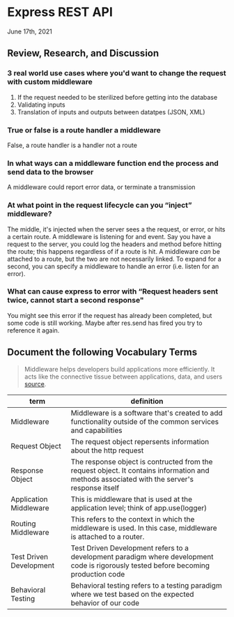 # Express REST API

June 17th, 2021

## Review, Research, and Discussion

### 3 real world use cases where you'd want to change the request with custom middleware

1. If the request needed to be sterilized before getting into the database
2. Validating inputs
3. Translation of inputs and outputs between datatpes (JSON, XML)

### True or false is a route handler a middleware

False, a route handler is a handler not a route

### In what ways can a middleware function end the process and send data to the browser

A middleware could report error data, or terminate a transmission

### At what point in the request lifecycle can you “inject” middleware?

The middle, it's injected when the server sees a the request, or error, or hits a certain route. A middleware is listening for and event. Say you have a request to the server, you could log the headers and method before hitting the route; this happens regardless of if a route is hit. A middleware *can* be attached to a route, but the two are not necessarily linked. To expand for a second, you can specify a middleware to handle an error (i.e. listen for an error).

### What can cause express to error with “Request headers sent twice, cannot start a second response"

You might see this error if the request has already been completed, but some code is still working. Maybe after res.send has fired you try to reference it again.

## Document the following Vocabulary Terms

> Middleware helps developers build applications more efficiently. It acts like the connective tissue between applications, data, and users [source](https://www.redhat.com/en/topics/middleware/what-is-middleware).

| term | definition |
| --- | ---|
| Middleware | Middleware is a software that's created to add functionality outside of the common services and capabilities|
| Request Object | The request object repersents information about the http request|
| Response Object| The response object is contructed from the request object. It contains information and methods associated with the server's response itself|
| Application Middleware | This is middleware that is used at the application level; think of app.use(logger)|
| Routing Middleware | This refers to the context in which the middleware is used. In this case, middleware is attached to a router.|
| Test Driven Development | Test Driven Development refers to a development paradigm where development code is rigorously tested before becoming production code|
| Behavioral Testing | Behavioral testing refers to a testing paradigm where we test based on the expected behavior of our code |
